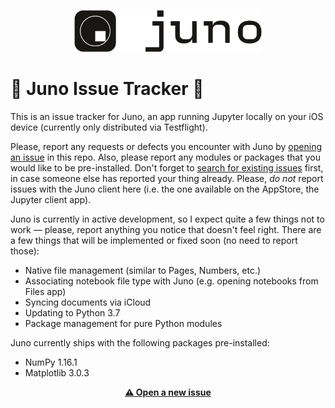 <p align="center">
  <img src="juno_app_icon_logo.png" width="300"/>
</p>

# 🚧 Juno Issue Tracker 🚧

This is an issue tracker for Juno, an app running Jupyter locally on your iOS device (currently only distributed via Testflight).

Please, report any requests or defects you encounter with Juno by [opening an issue](https://github.com/navoshta/Juno-Issue-Tracker/issues/new/choose) in this repo. Also, please report any modules or packages that you would like to be pre-installed. Don't forget to [search for existing issues](https://github.com/rationalmatter/Juno-Issue-Tracker/issues) first, in case someone else has reported your thing already. Please, _do not_ report issues with the Juno client here (i.e. the one available on the AppStore, the Jupyter client app).

Juno is currently in active development, so I expect quite a few things not to work — please, report anything you notice that doesn't feel right. There are a few things that will be implemented or fixed soon (no need to report those):

* Native file management (similar to Pages, Numbers, etc.)
* Associating notebook file type with Juno (e.g. opening notebooks from Files app)
* Syncing documents via iCloud
* Updating to Python 3.7
* Package management for pure Python modules

Juno currently ships with the following packages pre-installed:
* NumPy 1.16.1
* Matplotlib 3.0.3

<p align="center"><a href="https://github.com/navoshta/Juno-Issue-Tracker/issues/new/choose"><b>⚠️ Open a new issue</b></a></p>
